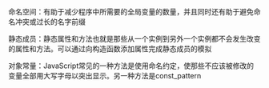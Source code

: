 命名空间：有助于减少程序中所需要的全局变量的数量，并且同时还有助于避免命名冲突或过长的名字前缀

静态成员：静态属性和方法也就是那些从一个实例到另外一个实例都不会发生改变的属性和方法。可以通过向构造函数添加属性完成静态成员的模拟

对象常量：JavaScript常见的一种方法是使用命名约定，使那些不应该被修改的变量全部用大写字母以突出显示。另一种方法是const_pattern